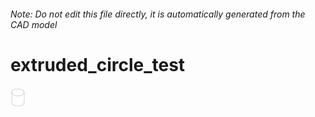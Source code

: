 ###### Note: Do not edit this file directly, it is automatically generated from the CAD model

# extruded_circle_test

![](/project.svg)



 


